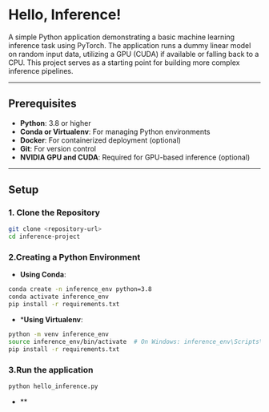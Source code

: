 # Hello, Inference!

A simple Python application demonstrating a basic machine learning inference task using PyTorch. The application runs a dummy linear model on random input data, utilizing a GPU (CUDA) if available or falling back to a CPU. This project serves as a starting point for building more complex inference pipelines.

---

## Prerequisites

- **Python**: 3.8 or higher  
- **Conda or Virtualenv**: For managing Python environments  
- **Docker**: For containerized deployment (optional)  
- **Git**: For version control  
- **NVIDIA GPU and CUDA**: Required for GPU-based inference (optional)

---

## Setup

### 1. Clone the Repository

```bash
git clone <repository-url>
cd inference-project
```

### 2.Creating a Python Environment
- **Using Conda**:
```bash
conda create -n inference_env python=3.8
conda activate inference_env
pip install -r requirements.txt
```
- ***Using Virtualenv**:
```bash
python -m venv inference_env
source inference_env/bin/activate  # On Windows: inference_env\Scripts\activate
pip install -r requirements.txt
```
### 3.Run the application
```bash
python hello_inference.py
```
- **



